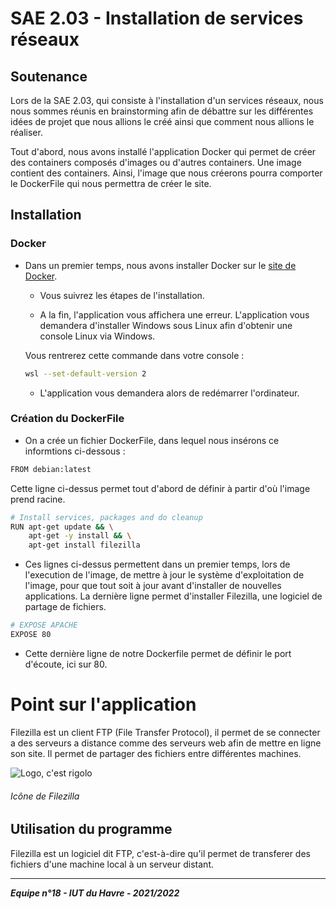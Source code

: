 # SAE 2.03 - Installation de services réseaux

## Soutenance

Lors de la SAE 2.03, qui consiste à l'installation d'un services réseaux, nous nous sommes réunis en brainstorming afin de débattre sur les différentes idées de projet que nous allions le créé ainsi que comment nous allions le réaliser.

Tout d'abord, nous avons installé l'application Docker qui permet de créer des containers composés d'images ou d'autres containers.
Une image contient des containers. Ainsi, l'image que nous créerons pourra comporter le DockerFile qui nous permettra de créer le site.

## Installation

### Docker

* Dans un premier temps, nous avons installer Docker sur le [site de Docker](https://www.docker.com/products/docker-desktop/, "Site de Docker").
  * Vous suivrez les étapes de l'installation.

  * A la fin, l'application vous affichera une erreur.
  L'application vous demandera d'installer Windows sous Linux afin d'obtenir une console Linux via Windows.
  
  Vous rentrerez cette commande dans votre console :
  
  ```bash
  wsl --set-default-version 2
  ```
  
  * L'application vous demandera alors de redémarrer l'ordinateur.

### Création du DockerFile

* On a crée un fichier DockerFile, dans lequel nous insérons ce informtions ci-dessous :

```bash
FROM debian:latest
```

Cette ligne ci-dessus permet tout d'abord de définir à partir d'où l'image prend racine.

```bash
# Install services, packages and do cleanup
RUN apt-get update && \
    apt-get -y install && \
    apt-get install filezilla
```

* Ces lignes ci-dessus permettent dans un premier temps, lors de l'execution de l'image, de mettre à jour le système d'exploitation de l'image, pour que tout soit à jour avant d'installer de nouvelles applications. La dernière ligne permet d'installer Filezilla, une logiciel de  partage de fichiers.

```bash
# EXPOSE APACHE
EXPOSE 80
```

* Cette dernière ligne de notre Dockerfile permet de définir le port d'écoute, ici sur 80.

# Point sur l'application

Filezilla est un client FTP (File Transfer Protocol), il permet de se connecter a des serveurs a distance comme des serveurs web afin de mettre en ligne son site. Il permet de partager des fichiers entre différentes machines.

![Logo, c'est rigolo](https://iconarchive.com/download/i97762/bokehlicia/pacifica/filezilla.ico)

###### *Icône de Filezilla*

## Utilisation du programme

Filezilla est un logiciel dit FTP, c'est-à-dire qu'il permet de transferer des fichiers d'une machine local à un serveur distant.

---

   ***Equipe n°18 - IUT du Havre - 2021/2022***

